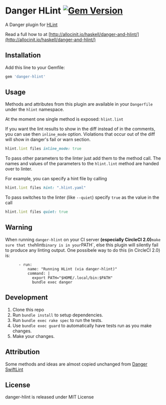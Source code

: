 # Danger HLint [![Gem Version](https://badge.fury.io/rb/danger-hlint.svg)](https://badge.fury.io/rb/danger-hlint)

A Danger plugin for [HLint](https://github.com/ndmitchell/hlint)

Read a full how to at [http://allocinit.io/haskell/danger-and-hlint/](http://allocinit.io/haskell/danger-and-hlint/)

## Installation

Add this line to your Gemfile:

```ruby
gem 'danger-hlint'
```

## Usage

Methods and attributes from this plugin are available in
your `Dangerfile` under the `hlint` namespace.

At the moment one single method is exposed: `hlint.lint`

If you want the lint results to show in the diff instead of in the comments, you can use then `inline_mode` option.
Violations that occur out of the diff will show in danger's fail or warn section.

```ruby
hlint.lint files inline_mode: true
```

To pass other parameters to the linter just add them to the method call. The
names and values of the parameters to the `hlint.lint` method are handed over to linter.

For example, you can specify a hint file by calling

```ruby
hlint.lint files hint: ".hlint.yaml"
```

To pass switches to the linter (like `--quiet`) specify `true` as the value in the call

```ruby
hlint.lint files quiet: true
```

## Warning

When running `danger-hlint` on your CI server **(especially CircleCI 2.0)**` make sure that the `hlint` binary is in your `PATH`, else this plugin will silently fail to produce any linting output. One possibele way to do this (in CircleCI 2.0) is:

```
      - run:
          name: "Running HLint (via danger-hlint)"
          command: |
            export PATH="$HOME/.local/bin:$PATH"
            bundle exec danger
```

## Development

1. Clone this repo
2. Run `bundle install` to setup dependencies.
3. Run `bundle exec rake spec` to run the tests.
4. Use `bundle exec guard` to automatically have tests run as you make changes.
5. Make your changes.

## Attribution

Some methods and ideas are almost copied unchanged from [Danger SwiftLint](https://github.com/ashfurrow/danger-swiftlint)

## License

danger-hlint is released under MIT License
